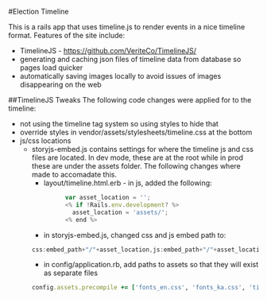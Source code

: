 #Election Timeline

This is a rails app that uses timeline.js to render events in a nice timeline format.  Features of the site include:
* TimelineJS - https://github.com/VeriteCo/TimelineJS/
* generating and caching json files of timeline data from database so pages load quicker
* automatically saving images locally to avoid issues of images disappearing on the web
 

##TimelineJS Tweaks
The following code changes were applied for to the timeline:
* not using the timeline tag system so using styles to hide that
* override styles in vendor/assets/stylesheets/timeline.css at the bottom
* js/css locations
  * storyjs-embed.js contains settings for where the timeline js and css files are located. In dev mode, these are at the root while in prod these are under the assets folder.  The following changes where made to accomadate this.
    * layout/timeline.html.erb - in js, added the following:
      ```javascript
			var asset_location = '';
			<% if !Rails.env.development? %>
			  asset_location = 'assets/';
			<% end %>
      ```
    * in storyjs-embed.js, changed css and js embed path to:
    ```javascript
    css:embed_path+"/"+asset_location,js:embed_path+"/"+asset_location
    ```
    * in config/application.rb, add paths to assets so that they will exist as separate files
    ```ruby 
    config.assets.precompile += ['fonts_en.css', 'fonts_ka.css', 'timeline-min.js', 'timeline.css']
    ```
